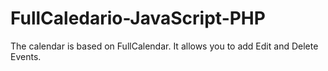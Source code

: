 # FullCaledario-JavaScript-PHP
 The calendar is based on FullCalendar. It allows you to add Edit and Delete Events.
